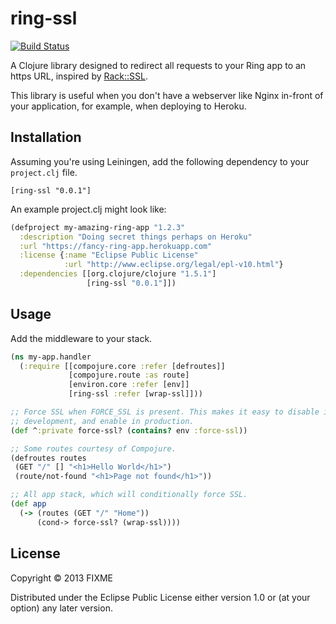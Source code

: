 # ring-ssl

[![Build
Status](https://travis-ci.org/jcf/ring-ssl.png?branch=master)](https://travis-ci.org/jcf/ring-ssl)

A Clojure library designed to redirect all requests to your Ring app to
an https URL, inspired by [Rack::SSL][].

This library is useful when you don't have a webserver like Nginx
in-front of your application, for example, when deploying to Heroku.

## Installation

Assuming you're using Leiningen, add the following dependency to your
`project.clj` file.

    [ring-ssl "0.0.1"]

An example project.clj might look like:

``` clojure
(defproject my-amazing-ring-app "1.2.3"
  :description "Doing secret things perhaps on Heroku"
  :url "https://fancy-ring-app.herokuapp.com"
  :license {:name "Eclipse Public License"
            :url "http://www.eclipse.org/legal/epl-v10.html"}
  :dependencies [[org.clojure/clojure "1.5.1"]
                 [ring-ssl "0.0.1"]])
```

## Usage

Add the middleware to your stack.

``` clojure
(ns my-app.handler
  (:require [[compojure.core :refer [defroutes]]
             [compojure.route :as route]
             [environ.core :refer [env]]
             [ring-ssl :refer [wrap-ssl]]))

;; Force SSL when FORCE_SSL is present. This makes it easy to disable in
;; development, and enable in production.
(def ^:private force-ssl? (contains? env :force-ssl))

;; Some routes courtesy of Compojure.
(defroutes routes
 (GET "/" [] "<h1>Hello World</h1>")
 (route/not-found "<h1>Page not found</h1>"))

;; All app stack, which will conditionally force SSL.
(def app
  (-> (routes (GET "/" "Home"))
      (cond-> force-ssl? (wrap-ssl))))
```

## License

Copyright © 2013 FIXME

Distributed under the Eclipse Public License either version 1.0 or (at
your option) any later version.

[Rack::SSL]: https://github.com/josh/rack-ssl

